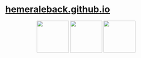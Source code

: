   # [hemeraleback.github.io](https://hemeraleback.github.io)
<p align="center"><img src="https://raw.githubusercontent.com/danielcranney/readme-generator/main/public/icons/skills/html5-colored.svg" width="100" height="100"/>
<img src="https://raw.githubusercontent.com/danielcranney/readme-generator/main/public/icons/skills/css3-colored.svg" width="100" height="100"/>
<img src="https://camo.githubusercontent.com/442c452cb73752bb1914ce03fce2017056d651a2099696b8594ddf5ccc74825e/68747470733a2f2f63646e2e6a7364656c6976722e6e65742f67682f64657669636f6e732f64657669636f6e2f69636f6e732f6a6176617363726970742f6a6176617363726970742d6f726967696e616c2e737667" width="100" height="100"/></p>
